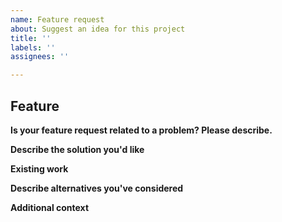 ```yaml
---
name: Feature request
about: Suggest an idea for this project
title: ''
labels: ''
assignees: ''

---
```


## Feature
**Is your feature request related to a problem? Please describe.**
<!--A clear and concise description of what the problem is. Ex. I'm always frustrated when [...]-->

<!--If applicable, add screenshots, logs, or screen recordings to help explain your problem.-->

**Describe the solution you'd like**
<!--A clear and concise description of what you want to happen. -->

**Existing work**
<!--Does this feature exist elsewhere? Please share as much info as possible about that approach. -->

**Describe alternatives you've considered**
<!--A clear and concise description of any alternative solutions or features you've considered. -->

**Additional context**
<!--Add any other context about the feature request here. -->


<!-- By filing an Issue, you are expected to comply with the Code of Conduct: https://github.com/microsoft/FluidFramework/blob/main/CODE_OF_CONDUCT.md -->

<!-- Lastly, be sure to preview your issue before saving. Thanks! -->